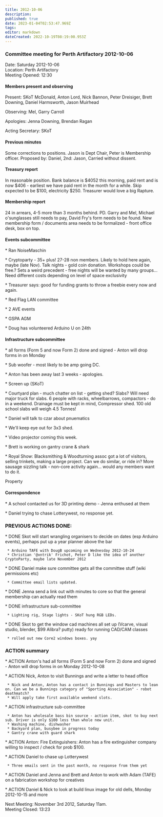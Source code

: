 ```yaml
---
title: 2012-10-06
description: 
published: true
date: 2023-01-04T02:53:47.969Z
tags: 
editor: markdown
dateCreated: 2022-10-19T08:19:00.953Z
---
```


### Committee meeting for Perth Artifactory 2012-10-06

Date: Saturday 2012-10-06  
Location: Perth Artifactory  
Meeting Opened: 12:30

#### Members present and observing

Present: SKoT McDonald, Anton Lord, Nick Bannon, Peter Dreisiger, Brett Downing, Daniel Harmsworth, Jason Muirhead

Observing: Mel, Garry Carroll

Apologies: Jenna Downing, Brendan Ragan

Acting Secretary: SKoT

#### Previous minutes

Some corrections to positions. Jason is Dept Chair, Peter is Membership officer. Proposed by: Daniel, 2nd: Jason, Carried without dissent.

#### Treasury report

In reasonable position. Bank balance is \$4052 this morning, paid rent and is now \$406 - earliest we have paid rent in the month for a while. Skip expected to be \$100, electricity \$250. Treasurer would love a big Rapture.

#### Membership report

24 in arrears, 4-5 more than 3 months behind. PD. Garry and Mel, Michael o'sunglasses still needs to pay, David Fry's form needs to be found. New membership form / documents area needs to be formalized - front office desk, box on top.

#### Events subcommittee

\* Ran NoiseMaschin

\* Cryptoparty - 35+ plus! 27-28 non members. Likely to hold here again, maybe (late Nov). Talk nights - gold coin donation. Workshops could be free.? Sets a weird precedent - free nights will be wanted by many groups... Need different costs depending on level of space exclusivity

\* Treasurer says: good for funding grants to throw a freebie every now and again.

\* Red Flag LAN committee

\* 2 AVE events

\* GSPA AGM

\* Doug has volunteered Arduino U on 24th

#### Infrastructure subcommittee

\* all forms (Form 5 and now Form 2) done and signed - Anton will drop forms in on Monday

\* Sub woofer - most likely to be amp going DC.

\* Anton has been away last 3 weeks - apologies.

\* Screen up (SKoT)

\* Courtyard plan - much chatter on list - getting shed? Slabs? Will need major truck for slabs. 6 people with racks, wheelbarrows, compactors - do in a weekend. Drainage must be kept in mind, Compressor shed. 100 old school slabs will weigh 4.5 Tonnes!

\* Daniel will talk to czar about pnuematics

\* We'll keep eye out for 3x3 shed.

\* Video projector coming this week.

\* Brett is working on gantry crane & shark

\* Royal Show: Blacksmithing & Woodturning assoc got a lot of visitors, selling trinkets, making a large project. Can we do similar, or ride in? More sausage sizzling talk - non-core activity again... would any members want to do it.

Property

#### Correspondence

\* A school contacted us for 3D printing demo - Jenna enthused at them

\* Daniel trying to chase Lotterywest, no response yet.

### PREVIOUS ACTIONS DONE:

\* DONE Skot will start wrangling organisers to decide on dates (esp Arduino events), perhaps put up a year planner above the bar

     * Arduino TAFE with DougB upcoming on Wednesday 2012-10-24
     * Christian '@xntrik' Frichot, Peter D like the idea of another CryptoParty, maybe late November 2012

\* DONE Daniel make sure committee gets all the committee stuff (wiki permissions etc)

     * Committee email lists updated.

\* DONE Jenna send a link out with minutes to core so that the general membership can actually read them

\* DONE infrastructure sub-committee

     * Lighting rig, Stage lights - SKoT hung RGB LEDs. 

\* DONE Skot to get the window cad machines all set up (Vcarve, visual studio, blender, \$99 Alibra? putty) ready for running CAD/CAM classes

     * rolled out new Core2 windows boxes. yay

### ACTION summary

\* ACTION Anton's had all forms (Form 5 and now Form 2) done and signed - Anton will drop forms in on Monday 2012-10-08

\* ACTION Nick, Anton to visit Bunnings and write a letter to head office

     * Nick and Anton, Anton has a contact in Bunnings and Masters to lean on. Can we be a Bunnings category of "Sporting Association" - robot deathmatch?
     * Will apply take first available weekend slots.

\* ACTION infrastructure sub-committee

     * Anton has wholesale bass bin source - action item, skot to buy next sub. Driver is only $100 less than whole new unit. 
     * Washing machine, dishwasher
     * Backyard plan, busybee in progress today
     * Gantry crane with guard shark

\* ACTION Anton: Fire Extinguishers: Anton has a fire extinguisher company willing to inspect / check for prob \$100.

\* ACTION Daniel to chase up Lotterywest

     * Three emails sent in the past month, no response from them yet

\* ACTION Daniel and Jenna and Brett and Anton to work with Adam (TAFE) on a fabrication workshop for creatives

\* ACTION Daniel & Nick to look at build linux image for old dells, Monday 2012-10-15 and more

Next Meeting: November 3rd 2012, Saturday 11am.  
Meeting Closed: 13:23
